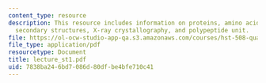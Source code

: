 ```yaml
---
content_type: resource
description: This resource includes information on proteins, amino acids, interactions,
  secondary structures, X-ray crystallography, and polypeptide unit.
file: https://ol-ocw-studio-app-qa.s3.amazonaws.com/courses/hst-508-quantitative-genomics-fall-2005/7838ba246bd7086d80dfbe4bfe710c41_lecture_st1.pdf
file_type: application/pdf
resourcetype: Document
title: lecture_st1.pdf
uid: 7838ba24-6bd7-086d-80df-be4bfe710c41
---
```


